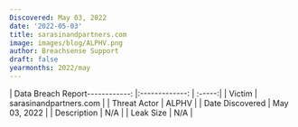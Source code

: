 ```yaml
---
Discovered: May 03, 2022
date: '2022-05-03'
title: sarasinandpartners.com
image: images/blog/ALPHV.png
author: Breachsense Support
draft: false
yearmonths: 2022/may
---
```


| Data Breach Report------------:   |:-------------:    | :-----:|
| Victim    | sarasinandpartners.com      | 
| Threat Actor    | ALPHV      | 
| Date Discovered    | May 03, 2022      | 
| Description    | N/A      | 
| Leak Size    | N/A      | 

